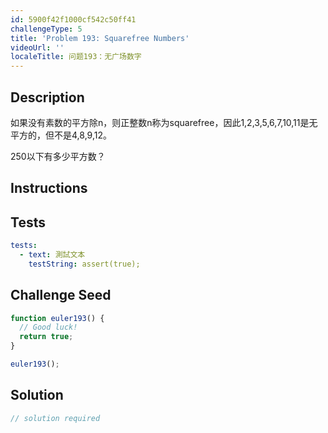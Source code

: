 ```yaml
---
id: 5900f42f1000cf542c50ff41
challengeType: 5
title: 'Problem 193: Squarefree Numbers'
videoUrl: ''
localeTitle: 问题193：无广场数字
---
```


## Description
<section id="description">如果没有素数的平方除n，则正整数n称为squarefree，因此1,2,3,5,6,7,10,11是无平方的，但不是4,8,9,12。 <p> 250以下有多少平方数？ </p></section>

## Instructions
<section id="instructions">
</section>

## Tests
<section id='tests'>

```yml
tests:
  - text: 測試文本
    testString: assert(true);

```

</section>

## Challenge Seed
<section id='challengeSeed'>

<div id='js-seed'>

```js
function euler193() {
  // Good luck!
  return true;
}

euler193();

```

</div>



</section>

## Solution
<section id='solution'>

```js
// solution required
```
</section>
